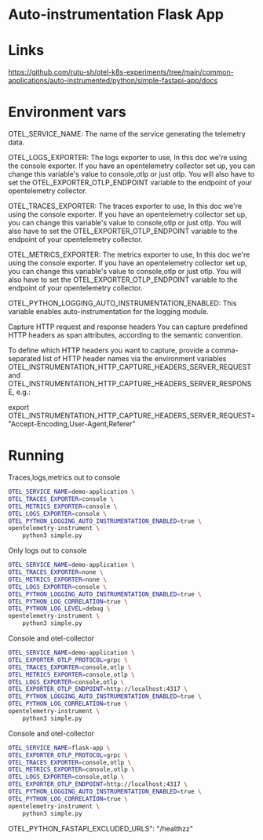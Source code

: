 # Auto-instrumentation Flask App

# Links
https://github.com/rutu-sh/otel-k8s-experiments/tree/main/common-applications/auto-instrumented/python/simple-fastapi-app/docs

# Environment vars

OTEL_SERVICE_NAME: The name of the service generating the telemetry data.

OTEL_LOGS_EXPORTER: The logs exporter to use, In this doc we're using the console exporter. If you have an opentelemetry collector set up, you can change this variable's value to console,otlp or just otlp. You will also have to set the OTEL_EXPORTER_OTLP_ENDPOINT variable to the endpoint of your opentelemetry collector.

OTEL_TRACES_EXPORTER: The traces exporter to use, In this doc we're using the console exporter. If you have an opentelemetry collector set up, you can change this variable's value to console,otlp or just otlp. You will also have to set the OTEL_EXPORTER_OTLP_ENDPOINT variable to the endpoint of your opentelemetry collector.

OTEL_METRICS_EXPORTER: The metrics exporter to use, In this doc we're using the console exporter. If you have an opentelemetry collector set up, you can change this variable's value to console,otlp or just otlp. You will also have to set the OTEL_EXPORTER_OTLP_ENDPOINT variable to the endpoint of your opentelemetry collector.

OTEL_PYTHON_LOGGING_AUTO_INSTRUMENTATION_ENABLED: This variable enables auto-instrumentation for the logging module.

Capture HTTP request and response headers
You can capture predefined HTTP headers as span attributes, according to the semantic convention.

To define which HTTP headers you want to capture, provide a comma-separated list of HTTP header names via the environment variables OTEL_INSTRUMENTATION_HTTP_CAPTURE_HEADERS_SERVER_REQUEST and OTEL_INSTRUMENTATION_HTTP_CAPTURE_HEADERS_SERVER_RESPONSE, e.g.:

export OTEL_INSTRUMENTATION_HTTP_CAPTURE_HEADERS_SERVER_REQUEST="Accept-Encoding,User-Agent,Referer"

# Running

Traces,logs,metrics out to console
```sh
OTEL_SERVICE_NAME=demo-application \
OTEL_TRACES_EXPORTER=console \
OTEL_METRICS_EXPORTER=console \
OTEL_LOGS_EXPORTER=console \
OTEL_PYTHON_LOGGING_AUTO_INSTRUMENTATION_ENABLED=true \
opentelemetry-instrument \
    python3 simple.py
```

Only logs out to console
```sh
OTEL_SERVICE_NAME=demo-application \
OTEL_TRACES_EXPORTER=none \
OTEL_METRICS_EXPORTER=none \
OTEL_LOGS_EXPORTER=console \
OTEL_PYTHON_LOGGING_AUTO_INSTRUMENTATION_ENABLED=true \
OTEL_PYTHON_LOG_CORRELATION=true \
OTEL_PYTHON_LOG_LEVEL=debug \
opentelemetry-instrument \
    python3 simple.py
```

Console and otel-collector
```sh
OTEL_SERVICE_NAME=demo-application \
OTEL_EXPORTER_OTLP_PROTOCOL=grpc \
OTEL_TRACES_EXPORTER=console,otlp \
OTEL_METRICS_EXPORTER=console,otlp \
OTEL_LOGS_EXPORTER=console,otlp \
OTEL_EXPORTER_OTLP_ENDPOINT=http://localhost:4317 \
OTEL_PYTHON_LOGGING_AUTO_INSTRUMENTATION_ENABLED=true \
OTEL_PYTHON_LOG_CORRELATION=true \
opentelemetry-instrument \
    python3 simple.py
```

Console and otel-collector
```sh
OTEL_SERVICE_NAME=flask-app \
OTEL_EXPORTER_OTLP_PROTOCOL=grpc \
OTEL_TRACES_EXPORTER=console,otlp \
OTEL_METRICS_EXPORTER=console,otlp \
OTEL_LOGS_EXPORTER=console,otlp \
OTEL_EXPORTER_OTLP_ENDPOINT=http://localhost:4317 \
OTEL_PYTHON_LOGGING_AUTO_INSTRUMENTATION_ENABLED=true \
OTEL_PYTHON_LOG_CORRELATION=true \
opentelemetry-instrument \
    python3 simple.py
```


OTEL_PYTHON_FASTAPI_EXCLUDED_URLS": "/healthzz"